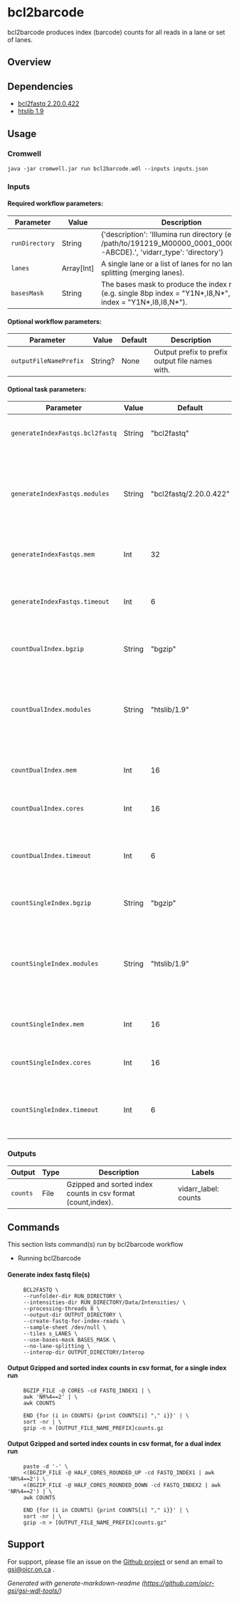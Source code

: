 # bcl2barcode

bcl2barcode produces index (barcode) counts for all reads in a lane or set of lanes.

## Overview

## Dependencies

* [bcl2fastq 2.20.0.422](https://support.illumina.com/sequencing/sequencing_software/bcl2fastq-conversion-software.html)
* [htslib 1.9](https://github.com/samtools/htslib)


## Usage

### Cromwell
```
java -jar cromwell.jar run bcl2barcode.wdl --inputs inputs.json
```

### Inputs

#### Required workflow parameters:
Parameter|Value|Description
---|---|---
`runDirectory`|String|{'description': 'Illumina run directory (e.g. /path/to/191219_M00000_0001_000000000-ABCDE).', 'vidarr_type': 'directory'}
`lanes`|Array[Int]|A single lane or a list of lanes for no lane splitting (merging lanes).
`basesMask`|String|The bases mask to produce the index reads (e.g. single 8bp index = "Y1N*,I8,N*", dual 8bp index = "Y1N*,I8,I8,N*").


#### Optional workflow parameters:
Parameter|Value|Default|Description
---|---|---|---
`outputFileNamePrefix`|String?|None|Output prefix to prefix output file names with.


#### Optional task parameters:
Parameter|Value|Default|Description
---|---|---|---
`generateIndexFastqs.bcl2fastq`|String|"bcl2fastq"|bcl2fastq binary name or path to bcl2fastq.
`generateIndexFastqs.modules`|String|"bcl2fastq/2.20.0.422"|Environment module name and version to load (space separated) before command execution.
`generateIndexFastqs.mem`|Int|32|Memory (in GB) to allocate to the job.
`generateIndexFastqs.timeout`|Int|6|Maximum amount of time (in hours) the task can run for.
`countDualIndex.bgzip`|String|"bgzip"|bgzip binary name or path to bgzip.
`countDualIndex.modules`|String|"htslib/1.9"|Environment module name and version to load (space separated) before command execution.
`countDualIndex.mem`|Int|16|Memory (in GB) to allocate to the job.
`countDualIndex.cores`|Int|16|The number of cores to allocate to the job.
`countDualIndex.timeout`|Int|6|Maximum amount of time (in hours) the task can run for.
`countSingleIndex.bgzip`|String|"bgzip"|bgzip binary name or path to bgzip.
`countSingleIndex.modules`|String|"htslib/1.9"|Environment module name and version to load (space separated) before command execution.
`countSingleIndex.mem`|Int|16|Memory (in GB) to allocate to the job.
`countSingleIndex.cores`|Int|16|The number of cores to allocate to the job.
`countSingleIndex.timeout`|Int|6|Maximum amount of time (in hours) the task can run for.


### Outputs

Output | Type | Description | Labels
---|---|---|---
`counts`|File|Gzipped and sorted index counts in csv format (count,index).|vidarr_label: counts


## Commands
This section lists command(s) run by bcl2barcode workflow
 
* Running bcl2barcode
 
#### Generate index fastq file(s)
```
     BCL2FASTQ \
     --runfolder-dir RUN_DIRECTORY \
     --intensities-dir RUN_DIRECTORY/Data/Intensities/ \
     --processing-threads 8 \
     --output-dir OUTPUT_DIRECTORY \
     --create-fastq-for-index-reads \
     --sample-sheet /dev/null \
     --tiles s_LANES \
     --use-bases-mask BASES_MASK \
     --no-lane-splitting \
     --interop-dir OUTPUT_DIRECTORY/Interop
```  
 
#### Output Gzipped and sorted index counts in csv format, for a single index run
```
     BGZIP_FILE -@ CORES -cd FASTQ_INDEX1 | \
     awk 'NR%4==2' | \
     awk COUNTS
 
     END {for (i in COUNTS) {print COUNTS[i] "," i}}' | \
     sort -nr | \
     gzip -n > [OUTPUT_FILE_NAME_PREFIX]counts.gz
```
 
#### Output Gzipped and sorted index counts in csv format, for a dual index run
```
     paste -d '-' \
     <(BGZIP_FILE -@ HALF_CORES_ROUNDED_UP -cd FASTQ_INDEX1 | awk 'NR%4==2') \
     <(BGZIP_FILE -@ HALF_CORES_ROUNDED_DOWN -cd FASTQ_INDEX2 | awk 'NR%4==2') | \
     awk COUNTS
 
     END {for (i in COUNTS) {print COUNTS[i] "," i}}' | \
     sort -nr | \
     gzip -n > [OUTPUT_FILE_NAME_PREFIX]counts.gz"
``` 

## Support

For support, please file an issue on the [Github project](https://github.com/oicr-gsi) or send an email to gsi@oicr.on.ca .

_Generated with generate-markdown-readme (https://github.com/oicr-gsi/gsi-wdl-tools/)_
